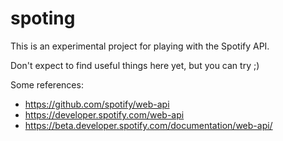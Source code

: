 # spoting

This is an experimental project for playing with the Spotify API.

Don't expect to find useful things here yet, but you can try ;)

Some references:

* https://github.com/spotify/web-api
* https://developer.spotify.com/web-api
* https://beta.developer.spotify.com/documentation/web-api/
